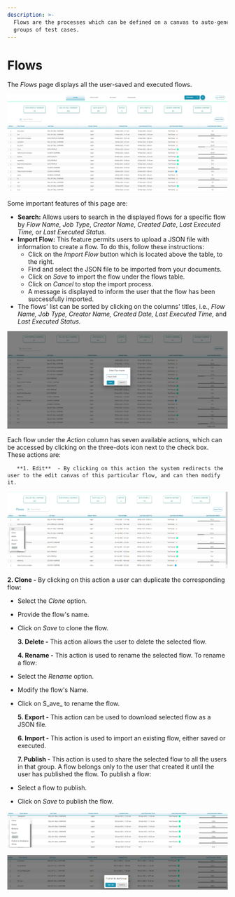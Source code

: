 ```yaml
---
description: >-
  Flows are the processes which can be defined on a canvas to auto-generate
  groups of test cases.
---
```


# Flows

The _Flows_ page displays all the user-saved and executed flows.

![Flows](../../.gitbook/assets/flows2.png)

Some important features of this page are:

* **Search:** Allows users to search in the displayed flows for a specific flow by _Flow Name_, _Job Type_, _Creator Name_, _Created Date_, _Last Executed Time,_ or _Last Executed Status._
* **Import Flow:** This feature permits users to upload a JSON file with information to create a flow. To do this, follow these instructions:
  * Click on the _Import Flow_ button which is located above the table, to the right. 
  * Find and select the JSON file to be imported from your documents.
  * Click on _Save_ to import the flow under the flows table.
  * Click on _Cancel_ to stop the import process.
  * A message is displayed to inform the user that the flow has been successfully imported. 
* The flows' list can be sorted by clicking on the columns' titles, i.e., _Flow Name, Job Type, Creator Name, Created Date, Last Executed Time,_ and _Last Executed Status._

![Import Flow](../../.gitbook/assets/import2.png)

Each flow under the _Action_ column has seven available actions, which can be accessed by clicking on the three-dots icon next to the check box. These actions are:  

       **1. Edit**  - By clicking on this action the system redirects the user to the edit canvas of this particular flow, and can then modify it. 

![Edit Flow](../../.gitbook/assets/editflow2.png)

   **2. Clone -** By clicking on this action a user can duplicate the corresponding flow:

* Select the _Clone_ option.
* Provide the flow's name. 
* Click on _Save_ to clone the flow.       

   **3. Delete -** This action allows the user to delete the selected flow.

   **4. Rename -** This action is used to rename the selected flow. To rename a flow:  

* Select the _Rename_ option. 
* Modify the flow's Name.
* Click on S_ave_ to rename the flow.

   **5. Export -** This action can be used to download selected flow as a JSON file.

   **6. Import -** This action is used to import an existing flow, either saved or executed.

   **7. Publish -** This action is used to share the selected flow to all the users in that group. A flow belongs only to the user that created it until the user has published the flow. To publish a flow:

* Select a flow to publish. 
* Click on _Save_ to publish the flow.

![Publish Flow](../../.gitbook/assets/publish_flow.png)

![Publish Flow to a Group](../../.gitbook/assets/publish_group.png)



